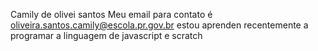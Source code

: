 Camily  de olivei santos
Meu email para contato é  oliveira.santos.camily@escola.pr.gov.br
estou aprenden recentemente  a programar  a linguagem de javascript e scratch
